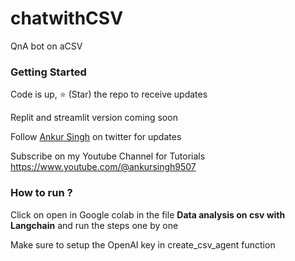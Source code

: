 # chatwithCSV
QnA bot on aCSV

### Getting Started

Code is up, ⭐ (Star) the repo to receive updates

Replit and streamlit version coming soon

Follow [Ankur Singh](https://twitter.com/ankur_maker) on twitter for updates

Subscribe on my Youtube Channel for Tutorials https://www.youtube.com/@ankursingh9507

### How to run ?

Click on open in Google colab in the file **Data analysis on csv with Langchain** and run the steps one by one

Make sure to setup the OpenAI key in create_csv_agent function
